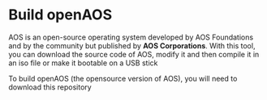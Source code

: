 # Build openAOS

AOS is an open-source operating system developed by AOS Foundations and by the community but published by **AOS Corporations**. With this tool, you can download the source code of AOS, modify it and then compile it in an iso file or make it bootable on a USB stick

To build openAOS (the opensource version of AOS), you will need to download this repository
